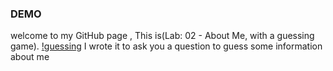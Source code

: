 ### DEMO
welcome to my GitHub page , This is(Lab: 02 - About Me, with a guessing game).
[!guessing](https://www.gamesbrief.com/assets/2019/04/questions.jpg)
I wrote it to ask you a question to guess some information about me
